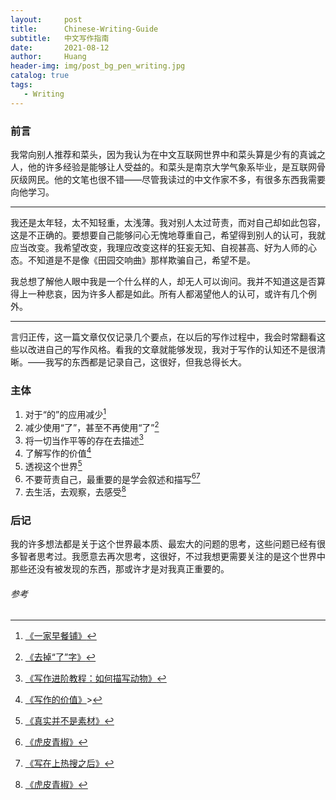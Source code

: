 ```yaml
---
layout:     post
title:      Chinese-Writing-Guide
subtitle:   中文写作指南
date:       2021-08-12
author:     Huang
header-img: img/post_bg_pen_writing.jpg
catalog: true
tags:
   - Writing
---
```


### 前言

我常向别人推荐和菜头，因为我认为在中文互联网世界中和菜头算是少有的真诚之人，他的许多经验是能够让人受益的。和菜头是南京大学气象系毕业，是互联网骨灰级网民。他的文笔也很不错——尽管我读过的中文作家不多，有很多东西我需要向他学习。

---

我还是太年轻，太不知轻重，太浅薄。我对别人太过苛责，而对自己却如此包容，这是不正确的。要想要自己能够问心无愧地尊重自己，希望得到别人的认可，我就应当改变。我希望改变，我理应改变这样的狂妄无知、自视甚高、好为人师的心态。不知道是不是像《田园交响曲》那样欺骗自己，希望不是。

我总想了解他人眼中我是一个什么样的人，却无人可以询问。我并不知道这是否算得上一种悲哀，因为许多人都是如此。所有人都渴望他人的认可，或许有几个例外。

---

言归正传，这一篇文章仅仅记录几个要点，在以后的写作过程中，我会时常翻看这些以改进自己的写作风格。看我的文章就能够发现，我对于写作的认知还不是很清晰。——我写的东西都是记录自己，这很好，但我总得长大。

### 主体

1. 对于“的”的应用减少[^1]
2. 减少使用“了”，甚至不再使用“了”[^2]
3. 将一切当作平等的存在去描述[^3]
4. 了解写作的价值[^4]
5. 透视这个世界[^5]
6. 不要苛责自己，最重要的是学会叙述和描写[^6][^8]
7. 去生活，去观察，去感受[^6]

### 后记

我的许多想法都是关于这个世界最本质、最宏大的问题的思考，这些问题已经有很多智者思考过。我愿意去再次思考，这很好，不过我想更需要关注的是这个世界中那些还没有被发现的东西，那或许才是对我真正重要的。

###### 参考

[^1]: [《一家早餐铺》](https://mp.weixin.qq.com/s/qSRbDvwZAOJETWB7HNYJIQ)
[^2]: [《去掉“了”字》](https://mp.weixin.qq.com/s/2vGoIge8lgycrZdIVU1PmQ)
[^3]: [《写作进阶教程：如何描写动物》](https://mp.weixin.qq.com/s/u-bS2bPjOcQSNpnyVqvtxw)
[^4]: [《写作的价值》](https://mp.weixin.qq.com/s/MEsd_ly2c_JyJGyFN63S6w)>
[^5]: [《真实并不是素材》](https://mp.weixin.qq.com/s/L0LMUeyJGIMuTsUfDAsmGg)
[^6]: [《虎皮青椒》](https://mp.weixin.qq.com/s/AYiUAaXL92ArMqYZNEOlwg)
[^7]: [《写文字，还是拍视频》](https://mp.weixin.qq.com/s/lEpCwHSMn-GWatKtElvZBw)
[^8]: [《写在上热搜之后》](https://mp.weixin.qq.com/s/e1vGwvOfRC3XlxMxKK3Xxg>)
